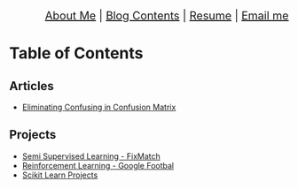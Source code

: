 <div align="right" style="font-size: 20px;">
<a href="https://vimvenu-rgb.github.io/">About Me</a> | 
 <a href="blog_contents.html">Blog Contents</a> | 
 <a href="https://vimvenu-rgb.github.io/resume.pdf">Resume</a> | 
 <a href="mailto:vimalkumar.engr@gmail.com?subject=Saw%20Your%20Github%20Blog&body=Enter%20Your%20Text.">Email me</a>
</div>

# Table of Contents

## Articles
- [Eliminating Confusing in Confusion Matrix](confusion_matrix.md)

## Projects
- [Semi Supervised Learning - FixMatch](https://github.com/vimvenu-rgb/Fix_Mix_Match-Project)
- [Reinforcement Learning - Google Footbal](https://github.com/vimvenu-rgb/A3C_RL_Project)
- [Scikit Learn Projects](https://github.com/vimvenu-rgb/ScikitLearn_Projects)

